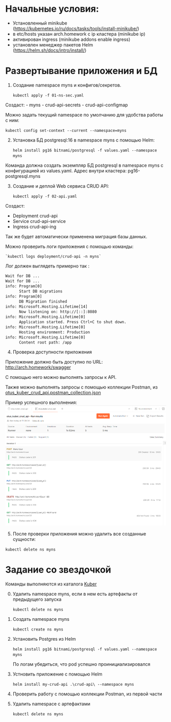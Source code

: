 # Начальные условия:

- Установленный minikube (https://kubernetes.io/ru/docs/tasks/tools/install-minikube/)
- в etc/hosts указан arch.homework c ip кластера (minikube ip)
- активирован ingress (minikube addons enable ingress)
- установлен менеджер пакетов Helm (https://helm.sh/docs/intro/install/)

# Развертывание приложения и БД

1. Cоздание namespace myns и конфигов/секретов.
 
    `kubectl apply -f 01-ns-sec.yaml`

Создаст:
	- myns 
	- crud-api-secrets 
	- crud-api-configmap

Можно задать текущий namespace по умолчанию для удобства работы с ним:

   `kubectl config set-context --current --namespace=myns`


2. Установка БД postgresql:16 в namespace myns с помощью Helm:

    `helm install pg16 bitnami/postgresql -f values.yaml --namespace myns`

Команда должна создать экземпляр БД postgresql в namespace myns с конфигурацией из values.yaml. 
Адрес внутри кластера: pg16-postgresql.myns


3. Создание и деплой Web сервиса CRUD API:

    `kubectl apply -f 02-api.yaml`

Создаст:

  - Deployment crud-api
  - Service crud-api-service
  - Ingress crud-api-ing

Так же будет автоматически применена миграция базы данных.

Можно проверить логи приложения с помощью команды:

    `kubectl logs deployment/crud-api -n myns`

Лог должен выглядеть примерно так : 
```
Wait for DB ...
Wait for DB ...
info: Program[0]
      Start DB migrations
info: Program[0]
      DB Migration finished
info: Microsoft.Hosting.Lifetime[14]
      Now listening on: http://[::]:8080
info: Microsoft.Hosting.Lifetime[0]
      Application started. Press Ctrl+C to shut down.
info: Microsoft.Hosting.Lifetime[0]
      Hosting environment: Production
info: Microsoft.Hosting.Lifetime[0]
      Content root path: /app
```


4. Проверка доступности приложения

Приложение должно быть доступно по URL:
http://arch.homework/swagger

С помощью него можно выполнять запросы к API.

Также можно выполнять запросы с помощью коллекции Postman, из [otus_kuber_crud_api.postman_collection.json](Postman/otus_kuber_crud_api.postman_collection.json)

Пример успешного выполнения:
    ![alt text](Postman/result.jpg)

5. После проверки приложения можно удалить все созданные сущности:

`kubectl delete ns myns`

# Задание со звездочкой

Команды выполняются из каталога [Kuber](Kuber)

0. Удалить namespace myns, если в нем есть артефакты от предыдущего запуска

      `kubectl delete ns myns`

1. Создать namespace myns

      `kubectl create ns myns`

2. Установить Postgres из Helm 

    `helm install pg16 bitnami/postgresql -f values.yaml --namespace myns`

    По логам убедиться, что pod успешно проинициализировался

3. Устновить приложение с помощью Helm

      `helm install my-crud-api .\crud-api\ --namespace myns`

4. Проверить работу с помощью коллекции Postman, из первой части

5. Удалить namespace с артефактами

      `kubectl delete ns myns`